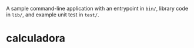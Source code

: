A sample command-line application with an entrypoint in `bin/`, library code
in `lib/`, and example unit test in `test/`.
# calculadora
